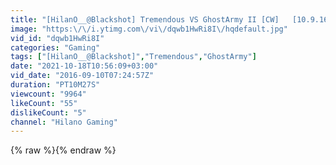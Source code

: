 ```yaml
---
title: "[HilanO__@Blackshot] Tremendous VS GhostArmy II [CW]   [10.9.16]"
image: "https:\/\/i.ytimg.com\/vi\/dqwb1HwRi8I\/hqdefault.jpg"
vid_id: "dqwb1HwRi8I"
categories: "Gaming"
tags: ["[HilanO__@Blackshot]","Tremendous","GhostArmy"]
date: "2021-10-18T10:56:09+03:00"
vid_date: "2016-09-10T07:24:57Z"
duration: "PT10M27S"
viewcount: "9964"
likeCount: "55"
dislikeCount: "5"
channel: "Hilano Gaming"
---
```

{% raw %}{% endraw %}
